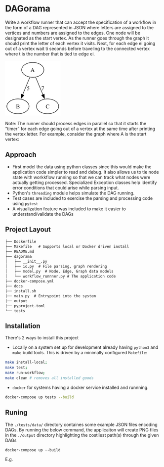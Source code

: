 # DAGorama
Write a workflow runner that can accept the specification of a workflow in the form of a DAG
represented in JSON where letters are assigned to the vertices and numbers are assigned to
the edges. One node will be designated as the start vertex.
As the runner goes through the graph it should print the letter of each vertex it visits. Next, for
each edge ei going out of a vertex wait ti seconds before traveling to the connected vertex where
t is the number that is tied to edge ei.

![example image](docs/workflow_1.png)

Note: The runner should process edges in parallel so that it starts the “timer” for each edge
going out of a vertex at the same time after printing the vertex letter. For example, consider the
graph where A is the start vertex:

## Approach

* First model the data using python classes since this would make the application code simpler to read and debug.  It also allows us to tie node state with workkflow running so that we can track what nodes were actually getting processed.  Specialized Exception classes help identify error conditions that could arise while parsing input.
* Python's `threading` module helps simulate the DAG running.
* Test cases are included to exercise the parsing and processing code using `pytest`
* A visualization feature was included to make it easier to understand/validate the DAGs

## Project Layout
```
├── Dockerfile 
├── Makefile   # Supports local or Docker driven install
├── README.md
├── dagorama
│   ├── __init__.py
│   ├── io.py  # File parsing, graph rendering
│   ├── model.py  # Node, Edge, Graph data models
│   └── workflow_runnner.py # The application code
├── docker-compose.yml
├── docs
├── install.sh
├── main.py  # Entrypoint into the system
├── output
├── pyproject.toml
└── tests 
```
## Installation

There's 2 ways to install this project
* Locally on a system set up for development already having `python3` and `make` build tools.  This is driven by a minimally configured `Makefile`:
```bash
make install-local;
make test;
make run-workflow;
make clean # removes all installed goods
```
* `docker` for systems having a docker service installed and runnning.  
```bash
docker-compose up tests --build
```

## Runing
The `./tests/data/` directory containes some example JSON files encoding DAGs.  By running the below command, the applicaiton will create PNG files in the `./output` directory highlighting the costliest path(s) through the given DAGs
```
docker-compose up --build
```
E.g.
